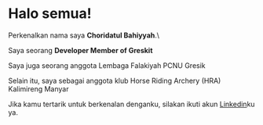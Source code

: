 # Halo semua! 

Perkenalkan nama saya **Choridatul Bahiyyah**.\

Saya seorang **Developer Member of Greskit** 

Saya juga seorang anggota Lembaga Falakiyah PCNU Gresik

Selain itu, saya sebagai anggota klub Horse Riding Archery (HRA) Kalimireng Manyar 

Jika kamu tertarik untuk berkenalan denganku, silakan ikuti akun [Linkedin](https://www.linkedin.com/in/choridatul-bahiyyah-66a3551ab/)ku ya.
